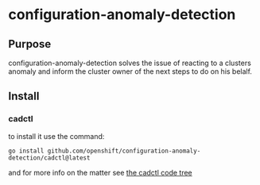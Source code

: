 # configuration-anomaly-detection

## Purpose

configuration-anomaly-detection solves the issue of reacting to a clusters
anomaly and inform the cluster owner of the next steps to do on his belalf.

## Install

### cadctl

to install it use the command:

```shell
go install github.com/openshift/configuration-anomaly-detection/cadctl@latest
```

and for more info on the matter see [the cadctl code tree](./cadctl/)
